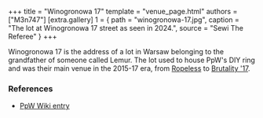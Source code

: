 +++
title = "Winogronowa 17"
template = "venue_page.html"
authors = ["M3n747"]
[extra.gallery]
1 = { path = "winogronowa-17.jpg", caption = "The lot at Winogronowa 17 street as seen in 2024.", source = "Sewi The Referee" }
+++

Winogronowa 17 is the address of a lot in Warsaw belonging to the grandfather of someone called Lemur. The lot used to house PpW's DIY ring and was their main venue in the 2015-17 era, from [Ropeless](@/e/ppw/2015-05-01-ppw-ropeless.md) to [Brutality '17](@/e/ppw/2017-03-25-ppw-brutality-17.md).

### References

* [PpW Wiki entry](https://ppw-fandom.tpwres.pl/dzialka-dziadka-lemura)

